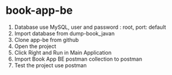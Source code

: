 # book-app-be
1. Database use MySQL, user and password : root, port: default
2. Import database from dump-book_javan
3. Clone app-be from github
4. Open the project
5. Click Right and Run in Main Application
6. Import Book App BE postman collection to postman
7. Test the project use postman